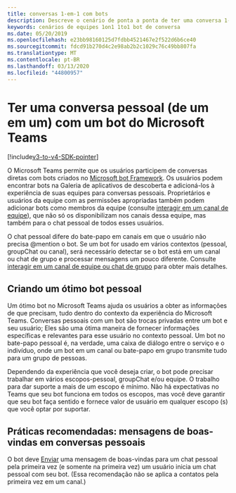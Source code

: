 ```yaml
---
title: conversas 1-em-1 com bots
description: Descreve o cenário de ponta a ponta de ter uma conversa 1-em-1 com um bot no Microsoft Teams
keywords: cenários de equipes 1on1 1to1 bot de conversa
ms.date: 05/20/2019
ms.openlocfilehash: e23bb98160125d7fdbb4521467e2f522d6b6ce40
ms.sourcegitcommit: fdcd91b270d4c2e98ab2b2c1029c76c49bb807fa
ms.translationtype: MT
ms.contentlocale: pt-BR
ms.lasthandoff: 03/13/2020
ms.locfileid: "44800957"
---
```

# <a name="have-a-personal-one-on-one-conversation-with-a-microsoft-teams-bot"></a>Ter uma conversa pessoal (de um em um) com um bot do Microsoft Teams

[!include[v3-to-v4-SDK-pointer](~/includes/v3-to-v4-pointer-bots.md)]

O Microsoft Teams permite que os usuários participem de conversas diretas com bots criados no [Microsoft bot Framework](/azure/bot-service/?view=azure-bot-service-3.0). Os usuários podem encontrar bots na Galeria de aplicativos de descoberta e adicioná-los à experiência de suas equipes para conversas pessoais. Proprietários e usuários da equipe com as permissões apropriadas também podem adicionar bots como membros da equipe (consulte [interagir em um canal de equipe](~/resources/bot-v3/bot-conversations/bots-conv-channel.md)), que não só os disponibilizam nos canais dessa equipe, mas também para o chat pessoal de todos esses usuários.

O chat pessoal difere do bate-papo em canais em que o usuário não precisa @mention o bot. Se um bot for usado em vários contextos (pessoal, groupChat ou canal), será necessário detectar se o bot está em um canal ou chat de grupo e processar mensagens um pouco diferente. Consulte [interagir em um canal de equipe ou chat de grupo](~/resources/bot-v3/bot-conversations/bots-conv-proactive.md) para obter mais detalhes.

## <a name="designing-a-great-personal-bot"></a>Criando um ótimo bot pessoal

Um ótimo bot no Microsoft Teams ajuda os usuários a obter as informações de que precisam, tudo dentro do contexto da experiência do Microsoft Teams. Conversas pessoais com um bot são trocas privadas entre um bot e seu usuário; Eles são uma ótima maneira de fornecer informações específicas e relevantes para esse usuário no contexto pessoal. Um bot no bate-papo pessoal é, na verdade, uma caixa de diálogo entre o serviço e o indivíduo, onde um bot em um canal ou bate-papo em grupo transmite tudo para um grupo de pessoas.

Dependendo da experiência que você deseja criar, o bot pode precisar trabalhar em vários escopos-pessoal, groupChat e/ou equipe. O trabalho para dar suporte a mais de um escopo é mínimo. Não há expectativas no Teams que seu bot funciona em todos os escopos, mas você deve garantir que seu bot faça sentido e fornece valor de usuário em qualquer escopo (s) que você optar por suportar.

## <a name="best-practice-welcome-messages-in-personal-conversations"></a>Práticas recomendadas: mensagens de boas-vindas em conversas pessoais

O bot deve [Enviar](~/resources/bot-v3/bot-conversations/bots-conv-proactive.md) uma mensagem de boas-vindas para um chat pessoal pela primeira vez (e somente na primeira vez) um usuário inicia um chat pessoal com seu bot. (Essa recomendação não se aplica a contatos pela primeira vez em um canal.)
